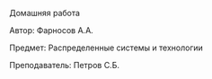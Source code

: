 Домашняя работа

Автор: Фарносов А.А.

Предмет: Распределенные системы и технологии 

Преподаватель: Петров С.Б.				
